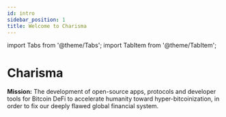 ```yaml
---
id: intro
sidebar_position: 1
title: Welcome to Charisma
---
```


import Tabs from '@theme/Tabs';
import TabItem from '@theme/TabItem';

# Charisma

**Mission:** The development of open-source apps, protocols and developer tools for Bitcoin DeFi to accelerate humanity toward hyper-bitcoinization, in order to fix our deeply flawed global financial system.
